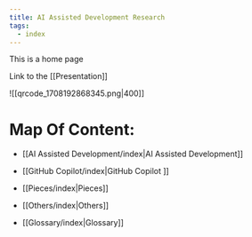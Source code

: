 ```yaml
---
title: AI Assisted Development Research
tags:
  - index
---
```

This is a home page

Link to the [[Presentation]]

![[qrcode_1708192868345.png|400]]

# Map Of Content:

- [[AI Assisted Development/index|AI Assisted Development]]

- [[GitHub Copilot/index|GitHub Copilot ]]

- [[Pieces/index|Pieces]]

- [[Others/index|Others]]

- [[Glossary/index|Glossary]]
